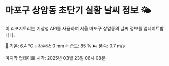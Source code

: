 
# 마포구 상암동 초단기 실황 날씨 정보 🌤️

이 리포지토리는 기상청 API를 사용하여 서울 마포구 상암동의 날씨 정보를 업데이트합니다. 

🌡️ 기온: 6.4 ℃
💧 강수량: 0 mm
💦 습도: 85 %
🌬️ 풍속: 0.7 m/s

마지막 업데이트 시각: 2025년 03월 23일 06시 08분    
